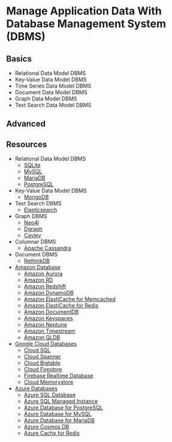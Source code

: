 # Manage Application Data With Database Management System (DBMS)

## Basics

* Relational Data Model DBMS
* Key-Value Data Model DBMS
* Time Series Data Model DBMS
* Document Data Model DBMS
* Graph Data Model DBMS
* Text Search Data Model DBMS

## Advanced

## Resources

* Relational Data Model DBMS
  * [SQLite](https://www.sqlite.org)
  * [MySQL](https://www.mysql.com/)
  * [MariaDB](https://mariadb.org/)
  * [PostgreSQL](https://www.postgresql.org/)
* Key-Value Data Model DBMS
  * [MongoDB](https://www.mongodb.com/)
* Text Search DBMS
  * [Elasticsearch](https://www.elastic.co/)
* Graph DBMS
  * [Neo4j](https://neo4j.com/)
  * [Dgraph](https://dgraph.io/)
  * [Cayley](https://github.com/cayleygraph/cayley)
* Columnar DBMS
  * [Apache Cassandra](https://cassandra.apache.org/)
* Document DBMS
  * [RethinkDB](https://rethinkdb.com/)
* [Amazon Database]()
  * [Amazon Aurora]()
  * [Amazon RD]()
  * [Amazon Redshift]()
  * [Amazon DynamoDB]()
  * [Amazon ElastiCache for Memcached]()
  * [Amazon ElastiCache for Redis]()
  * [Amazon DocumentDB]()
  * [Amazon Keyspaces]()
  * [Amazon Neptune]()
  * [Amazon Timestream]()
  * [Amazon QLDB]()
* [Google Cloud Databases]()
  * [Cloud SQL]()
  * [Cloud Spanner]()
  * [Cloud Bigtable]()
  * [Cloud Firestore]()
  * [Firebase Realtime Database]()
  * [Cloud Memorystore]()
* [Azure Databases]()
  * [Azure SQL Database]()
  * [Azure SQL Managed Instance]()
  * [Azure Database for PostgreSQL]()
  * [Azure Database for MySQL]()
  * [Azure Database for MariaDB]()
  * [Azure Cosmos DB]()
  * [Azure Cache for Redis]()
